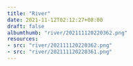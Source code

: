 ```yaml
---
title: "River"
date: 2021-11-12T02:12:27+08:00
draft: false
albumthumb: "river/202111120220362.png"
resources:
- src: "river/202111120220362.png"
- src: "river/202111120220361.png"
---
```


